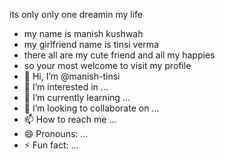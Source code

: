 its only only one dreamin my life
- my name is manish kushwah 
-    my girlfriend name is tinsi verma  
-    there all are my cute friend and all my happies 
-    so your most welcome to visit my profile 
- 👋 Hi, I’m @manish-tinsi
- 👀 I’m interested in ...
- 🌱 I’m currently learning ...
- 💞️ I’m looking to collaborate on ...
- 📫 How to reach me ...
- 😄 Pronouns: ...
- ⚡ Fun fact: ...

<!---
manish-tinsi/manish-tinsi is a ✨ special ✨ repository because its `README.md` (this file) appears on your GitHub profile.
You can click the Preview link to take a look at your changes.
--->
